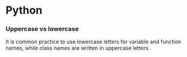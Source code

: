 # Python

### Uppercase vs lowercase 
It is common practice to use lowercase letters for variable and function names, while class names are written in uppercase letters.  
